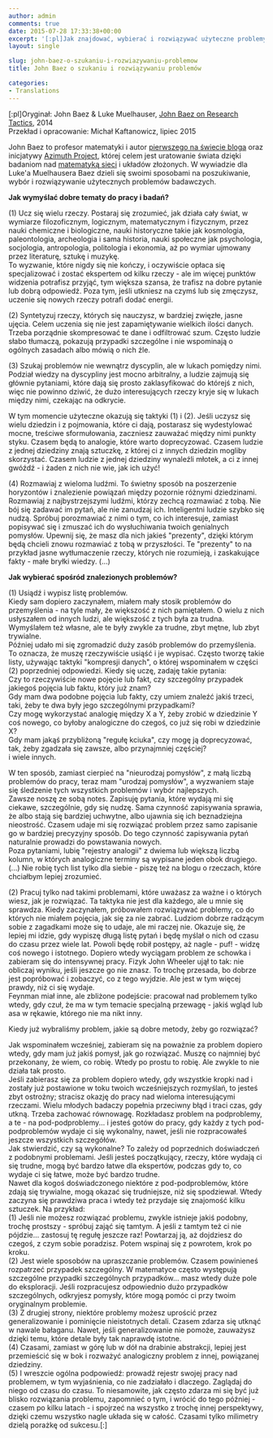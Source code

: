 ```yaml
---  
author: admin  
comments: true  
date: 2015-07-28 17:33:38+00:00  
excerpt: '[:pl]Jak znajdować, wybierać i rozwiązywać użyteczne problemy badawcze?[:]'  
layout: single  

slug: john-baez-o-szukaniu-i-rozwiazywaniu-problemow  
title: John Baez o szukaniu i rozwiązywaniu problemów  

categories:  
- Translations  
---  
```


[:pl]Oryginał: John Baez & Luke Muelhauser, [John Baez on Research Tactics](https://intelligence.org/2014/02/21/john-baez-on-research-tactics/), 2014  
Przekład i opracowanie: Michał Kaftanowicz, lipiec 2015  

John Baez to profesor matematyki i autor [pierwszego na świecie bloga](http://math.ucr.edu/home/baez/TWF.html) oraz inicjatywy [Azimuth Project](http://www.azimuthproject.org/azimuth/show/HomePage), której celem jest uratowanie świata dzięki badaniom nad [matematyką sieci](http://math.ucr.edu/home/baez/networks/) i układów złożonych. W wywiadzie dla Luke'a Muelhausera Baez dzieli się swoimi sposobami na poszukiwanie, wybór i rozwiązywanie użytecznych problemów badawczych.  

**Jak wymyślać dobre tematy do pracy i badań?**  

(1) Ucz się wielu rzeczy. Postaraj się zrozumieć, jak działa cały świat, w wymiarze filozoficznym, logicznym, matematycznym i fizycznym, przez nauki chemiczne i biologiczne, nauki historyczne takie jak kosmologia, paleontologia, archeologia i sama historia, nauki społeczne jak psychologia, socjologia, antropologia, politologia i ekonomia, aż po wymiar ujmowany przez literaturę, sztukę i muzykę.  
To wyzwanie, które nigdy się nie kończy, i oczywiście opłaca się specjalizować i zostać ekspertem od kilku rzeczy - ale im więcej punktów widzenia potrafisz przyjąć, tym większa szansa, że trafisz na dobre pytanie lub dobrą odpowiedź. Poza tym, jeśli utkniesz na czymś lub się zmęczysz, uczenie się nowych rzeczy potrafi dodać energii.  

(2) Syntetyzuj rzeczy, których się nauczysz, w bardziej zwięzłe, jasne ujęcia. Celem uczenia się nie jest zapamiętywanie wielkich ilości danych. Trzeba porządnie skompresować te dane i odfiltrować szum. Często ludzie słabo tłumaczą, pokazują przypadki szczególne i nie wspominają o ogólnych zasadach albo mówią o nich źle.  

(3) Szukaj problemów nie wewnątrz dyscyplin, ale w lukach pomiędzy nimi. Podział wiedzy na dyscypliny jest mocno arbitralny, a ludzie zajmują się głównie pytaniami, które dają się prosto zaklasyfikować do którejś z nich, więc nie powinno dziwić, że dużo interesujących rzeczy kryje się w lukach między nimi, czekając na odkrycie.  
   
W tym momencie użyteczne okazują się taktyki (1) i (2). Jeśli uczysz się wielu dziedzin i z pojmowania, które ci dają, postarasz się wydestylować mocne, treściwe sformułowania, zaczniesz zauważać między nimi punkty styku. Czasem będą to analogie, które warto doprecyzować. Czasem ludzie z jednej dziedziny znają sztuczkę, z której ci z innych dziedzin mogliby skorzystać. Czasem ludzie z jednej dziedziny wynaleźli młotek, a ci z innej gwóźdź - i żaden z nich nie wie, jak ich użyć!  

(4) Rozmawiaj z wieloma ludźmi. To świetny sposób na poszerzenie horyzontów i znalezienie powiązań między pozornie różnymi dziedzinami.  
Rozmawiaj z najbystrzejszymi ludźmi, którzy zechcą rozmawiać z tobą. Nie bój się zadawać im pytań, ale nie zanudzaj ich. Inteligentni ludzie szybko się nudzą. Spróbuj porozmawiać z nimi o tym, co ich interesuje, zamiast popisywać się i zmuszać ich do wysłuchiwania twoich genialnych pomysłów. Upewnij się, że masz dla nich jakieś "prezenty", dzięki którym będą chcieli znowu rozmawiać z tobą w przyszłości. Te "prezenty" to na przykład jasne wytłumaczenie rzeczy, których nie rozumieją, i zaskakujące fakty - małe bryłki wiedzy. (...)  

**Jak wybierać spośród znalezionych problemów?**  

(1) Usiądź i wypisz listę problemów.  
Kiedy sam dopiero zaczynałem, miałem mały stosik problemów do przemyślenia - na tyle mały, że większość z nich pamiętałem. O wielu z nich usłyszałem od innych ludzi, ale większość z tych była za trudna. Wymyślałem też własne, ale te były zwykle za trudne, zbyt mętne, lub zbyt trywialne.  
Później udało mi się zgromadzić duży zasób problemów do przemyślenia. To oznacza, że muszę rzeczywiście usiąść i je wypisać. Często tworzę takie listy, używając taktyki "kompresji danych", o której wspominałem w części (2) poprzedniej odpowiedzi. Kiedy się uczę, zadaję takie pytania:  
Czy to rzeczywiście nowe pojęcie lub fakt, czy szczególny przypadek jakiegoś pojęcia lub faktu, który już znam?  
Gdy mam dwa podobne pojęcia lub fakty, czy umiem znaleźć jakiś trzeci, taki, żeby te dwa były jego szczególnymi przypadkami?  
Czy mogę wykorzystać analogię między X a Y, żeby zrobić w dziedzinie Y coś nowego, co byłoby analogiczne do czegoś, co już się robi w dziedzinie X?  
Gdy mam jakąś przybliżoną "regułę kciuka", czy mogę ją doprecyzować, tak, żeby zgadzała się zawsze, albo przynajmniej częściej?  
i wiele innych.  

W ten sposób, zamiast cierpieć na "nieurodzaj pomysłów", z małą liczbą problemów do pracy, teraz mam "urodzaj pomysłów", a wyzwaniem staje się śledzenie tych wszystkich problemów i wybór najlepszych.  
Zawsze noszę ze sobą notes. Zapisuję pytania, które wydają mi się ciekawe, szczególnie, gdy się nudzę. Sama czynność zapisywania sprawia, że albo stają się bardziej uchwytne, albo ujawnia się ich beznadziejna nieostrość. Czasem udaje mi się rozwiązać problem przez samo zapisanie go w bardziej precyzyjny sposób. Do tego czynność zapisywania pytań naturalnie prowadzi do powstawania nowych.  
Poza pytaniami, lubię "rejestry analogii" z dwiema lub większą liczbą kolumn, w których analogiczne terminy są wypisane jeden obok drugiego. (...) Nie robię tych list tylko dla siebie - piszę też na blogu o rzeczach, które chciałbym lepiej zrozumieć.  

(2) Pracuj tylko nad takimi problemami, które uważasz za ważne i o których wiesz, jak je rozwiązać. Ta taktyka nie jest dla każdego, ale u mnie się sprawdza. Kiedy zaczynałem, próbowałem rozwiązywać problemy, co do których nie miałem pojęcia, jak się za nie zabrać. Ludziom dobrze radzącym sobie z zagadkami może się to udaje, ale mi raczej nie. Okazuje się, że lepiej mi idzie, gdy wypiszę długą listę pytań i będę myślał o nich od czasu do czasu przez wiele lat. Powoli będę robił postępy, aż nagle - puf! - widzę coś nowego i istotnego. Dopiero wtedy wyciągam problem ze schowka i zabieram się do intensywnej pracy. Fizyk John Wheeler ujął to tak: nie obliczaj wyniku, jeśli jeszcze go nie znasz. To trochę przesada, bo dobrze jest popróbować i zobaczyć, co z tego wyjdzie. Ale jest w tym więcej prawdy, niż ci się wydaje.  
Feynman miał inne, ale zbliżone podejście: pracował nad problemem tylko wtedy, gdy czuł, że ma w tym temacie specjalną przewagę - jakiś wgląd lub asa w rękawie, którego nie ma nikt inny.  

Kiedy już wybraliśmy problem, jakie są dobre metody, żeby go rozwiązać?  

Jak wspominałem wcześniej, zabieram się na poważnie za problem dopiero wtedy, gdy mam już jakiś pomysł, jak go rozwiązać. Muszę co najmniej być przekonany, że wiem, co robię. Wtedy po prostu to robię. Ale zwykle to nie działa tak prosto.  
Jeśli zabierasz się za problem dopiero wtedy, gdy wszystkie kropki nad i zostały już postawione w toku twoich wcześniejszych rozmyślań, to jesteś zbyt ostrożny; stracisz okazję do pracy nad wieloma interesującymi rzeczami. Wielu młodych badaczy popełnia przeciwny błąd i traci czas, gdy utkną. Trzeba zachować równowagę. Rozkładasz problem na podproblemy, a te - na pod-podproblemy... i jesteś gotów do pracy, gdy każdy z tych pod-podproblemów wydaje ci się wykonalny, nawet, jeśli nie rozpracowałeś jeszcze wszystkich szczegółów.  
Jak stwierdzić, czy są wykonalne? To zależy od poprzednich doświadczeń z podobnymi problemami. Jeśli jesteś początkujący, rzeczy, które wydają ci się trudne, mogą być bardzo łatwe dla ekspertów, podczas gdy to, co wydaje ci się łatwe, może być bardzo trudne.  
Nawet dla kogoś doświadczonego niektóre z pod-podproblemów, które zdają się trywialne, mogą okazać się trudniejsze, niż się spodziewał. Wtedy zaczyna się prawdziwa praca i wtedy też przydaje się znajomość kilku sztuczek. Na przykład:  
(1) Jeśli nie możesz rozwiązać problemu, zwykle istnieje jakiś podobny, trochę prostszy - spróbuj zająć się tamtym. A jeśli z tamtym też ci nie pójdzie... zastosuj tę regułę jeszcze raz! Powtarzaj ją, aż dojdziesz do czegoś, z czym sobie poradzisz. Potem wspinaj się z powrotem, krok po kroku.  
(2) Jest wiele sposobów na upraszczanie problemów. Czasem powinieneś rozpatrzeć przypadek szczególny. W matematyce często występują szczególne przypadki szczególnych przypadków... masz wtedy duże pole do eksploracji. Jeśli rozpracujesz odpowiednio dużo przypadków szczególnych, odkryjesz pomysły, które mogą pomóc ci przy twoim oryginalnym problemie.  
(3) Z drugiej strony, niektóre problemy możesz uprościć przez generalizowanie i pominięcie nieistotnych detali. Czasem zdarza się utknąć w nawale bałaganu. Nawet, jeśli generalizowanie nie pomoże, zauważysz dzięki temu, które detale były tak naprawdę istotne.  
(4) Czasami, zamiast w górę lub w dół na drabinie abstrakcji, lepiej jest przemieścić się w bok i rozważyć analogiczny problem z innej, powiązanej dziedziny.  
(5) I wreszcie ogólna podpowiedź: prowadź rejestr swojej pracy nad problemem, w tym wyjaśnienia, co nie zadziałało i dlaczego. Zaglądaj do niego od czasu do czasu. To niesamowite, jak często zdarza mi się być już blisko rozwiązania problemu, zapomnieć o tym, i wrócić do tego później - czasem po kilku latach - i spojrzeć na wszystko z trochę innej perspektywy, dzięki czemu wszystko nagle układa się w całość. Czasami tylko milimetry dzielą porażkę od sukcesu.[:]  
